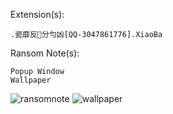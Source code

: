 Extension(s): 
```
.瓷靡反分勻凶[QQ-3047861776].XiaoBa
```
Ransom Note(s): 
```
Popup Window
Wallpaper
```
![ransomnote](https://github.com/amdfanboi/rnsmdb/blob/99ebe8e2fd26234082497a61a38c891cf22f9d05/XiaoBa/Chinese/ransomnote.png)
![wallpaper](https://github.com/amdfanboi/rnsmdb/blob/99ebe8e2fd26234082497a61a38c891cf22f9d05/XiaoBa/Chinese/wallpaper.bmp)
